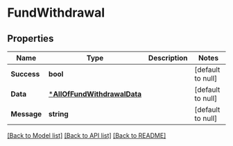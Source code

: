 # FundWithdrawal

## Properties
Name | Type | Description | Notes
------------ | ------------- | ------------- | -------------
**Success** | **bool** |  | [default to null]
**Data** | [***AllOfFundWithdrawalData**](AllOfFundWithdrawalData.md) |  | [default to null]
**Message** | **string** |  | [default to null]

[[Back to Model list]](../README.md#documentation-for-models) [[Back to API list]](../README.md#documentation-for-api-endpoints) [[Back to README]](../README.md)

